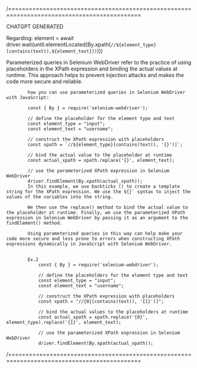
/============================================================================================

CHATGPT GENERATED 

Regarding: element = await driver.wait(until.elementLocated(By.xpath(`//${element_type}[contains(text(),${element_text}])`)))

Parameterized queries in Selenium WebDriver refer to the practice of using placeholders in the XPath expression and binding the actual values at runtime. This approach helps to prevent injection attacks and makes the code more secure and reliable.

            how you can use parameterized queries in Selenium WebDriver with JavaScript:

            const { By } = require('selenium-webdriver');

            // define the placeholder for the element type and text
            const element_type = "input";
            const element_text = "username";

            // construct the XPath expression with placeholders
            const xpath = `//${element_type}[contains(text(), '{}')]`;

            // bind the actual value to the placeholder at runtime
            const actual_xpath = xpath.replace('{}', element_text);

            // use the parameterized XPath expression in Selenium WebDriver
            driver.findElement(By.xpath(actual_xpath));
            In this example, we use backticks () to create a template string for the XPath expression. We use the ${}` syntax to inject the values of the variables into the string.

            We then use the replace() method to bind the actual value to the placeholder at runtime. Finally, we use the parameterized XPath expression in Selenium WebDriver by passing it as an argument to the findElement() method.

            Using parameterized queries in this way can help make your code more secure and less prone to errors when constructing XPath expressions dynamically in JavaScript with Selenium WebDriver.


            Ex.2  
                const { By } = require('selenium-webdriver');

                // define the placeholders for the element type and text
                const element_type = "input";
                const element_text = "username";

                // construct the XPath expression with placeholders
                const xpath = "//{0}[contains(text(), '{1}')]";

                // bind the actual values to the placeholders at runtime
                const actual_xpath = xpath.replace('{0}', element_type).replace('{1}', element_text);

                // use the parameterized XPath expression in Selenium WebDriver
                driver.findElement(By.xpath(actual_xpath));
/============================================================================================